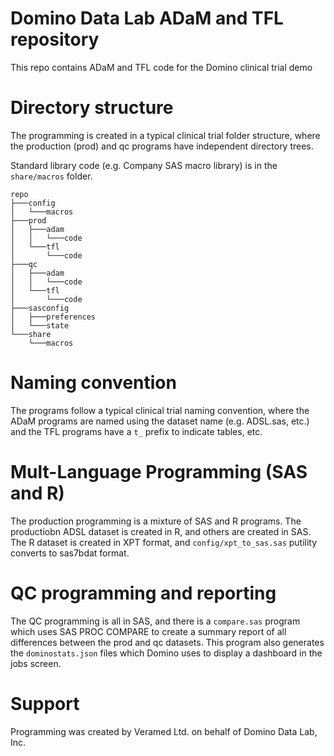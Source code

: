 # Domino Data Lab ADaM and TFL repository

This repo contains ADaM and TFL code for the Domino clinical trial demo

# Directory structure

The programming is created in a typical clinical trial folder structure, where the production (prod) and qc programs have independent directory trees.

Standard library code (e.g. Company SAS macro library) is in the `share/macros` folder.

```
repo
├───config
│   └───macros
├───prod
│   ├───adam
│   │   └───code
│   └───tfl
│       └───code
├───qc
│   ├───adam
│   │   └───code
│   └───tfl
│       └───code
├───sasconfig
│   ├───preferences
│   └───state
└───share
    └───macros
```

# Naming convention

The programs follow a typical clinical trial naming convention, where the ADaM programs are named using the dataset name (e.g. ADSL.sas, etc.) and the TFL programs have a `t_` prefix to indicate tables, etc.

# Mult-Language Programming (SAS and R)

The production programming is a mixture of SAS and R programs. The productiobn ADSL dataset is created in R, and others are created in SAS. The R dataset is created in XPT format, and `config/xpt_to_sas.sas` putility converts to sas7bdat format.

# QC programming and reporting

The QC programming is all in SAS, and there is a `compare.sas` program which uses SAS PROC COMPARE to create a summary report of all differences between the prod and qc datasets. This program also generates the `dominostats.json` files which Domino uses to display a dashboard in the jobs screen.

# Support

Programming was created by Veramed Ltd. on behalf of Domino Data Lab, Inc.

